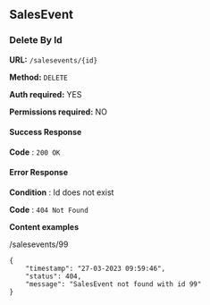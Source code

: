 ## SalesEvent

### Delete By Id

**URL:** `/salesevents/{id}`

**Method:** `DELETE`

**Auth required:** YES

**Permissions required:** NO

#### Success Response

**Code** : `200 OK`

#### Error Response

**Condition** : Id does not exist

**Code** : `404 Not Found`

**Content examples**

/salesevents/99
```
{
    "timestamp": "27-03-2023 09:59:46",
    "status": 404,
    "message": "SalesEvent not found with id 99"
}
```